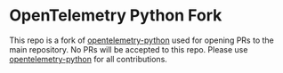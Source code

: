 # OpenTelemetry Python Fork

This repo is a fork of [opentelemetry-python](https://github.com/open-telemetry/opentelemetry-python) used for opening PRs to the main repository. No PRs will be accepted to this repo. Please use [opentelemetry-python](https://github.com/open-telemetry/opentelemetry-python) for all contributions.

